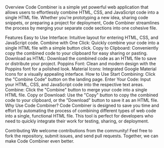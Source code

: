 Overview
Code Combiner is a simple yet powerful web application that allows users to effortlessly combine HTML, CSS, and JavaScript code into a single HTML file. Whether you're prototyping a new idea, sharing code snippets, or preparing a project for deployment, Code Combiner streamlines the process by merging your separate code sections into one cohesive file.

Features
Easy to Use Interface: Intuitive layout for entering HTML, CSS, and JavaScript code.
Combine with One Click: Quickly combine your code into a single HTML file with a simple button click.
Copy to Clipboard: Conveniently copy the combined code to your clipboard for easy sharing or pasting.
Download as HTML: Download the combined code as an HTML file to save or distribute your project.
Poppins Font: Clean and modern design with the Poppins font for a polished look.
Material Icons: Integrated Google Material Icons for a visually appealing interface.
How to Use
Start Combining: Click the "Combine Code" button on the landing page.
Enter Your Code: Input your HTML, CSS, and JavaScript code into the respective text areas.
Combine: Click the "Combine" button to merge your code into a single HTML file.
Copy or Download: Use the "Copy" button to copy the combined code to your clipboard, or the "Download" button to save it as an HTML file.
Why Use Code Combiner?
Code Combiner is designed to save you time and effort by automating the process of combining different types of web code into a single, functional HTML file. This tool is perfect for developers who need to quickly integrate their work for testing, sharing, or deployment.

Contributing
We welcome contributions from the community! Feel free to fork the repository, submit issues, and send pull requests. Together, we can make Code Combiner even better.
